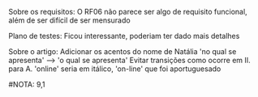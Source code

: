 Sobre os requisitos:
O RF06 não parece ser algo de requisito funcional, além de ser difícil de ser mensurado

Plano de testes:
Ficou interessante, poderiam ter dado mais detalhes

Sobre o artigo:
Adicionar os acentos do nome de Natália
'no qual se apresenta' --> 'o qual se apresenta'
Evitar transições como ocorre em II. para A.
'online' seria em itálico, 'on-line' que foi aportuguesado

#NOTA: 9,1
